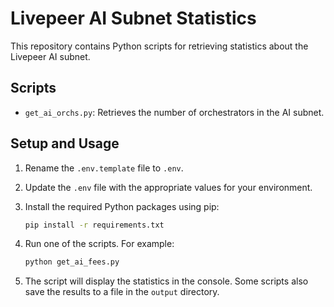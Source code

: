 # Livepeer AI Subnet Statistics

This repository contains Python scripts for retrieving statistics about the Livepeer AI subnet.

## Scripts

- `get_ai_orchs.py`: Retrieves the number of orchestrators in the AI subnet.

## Setup and Usage

1. Rename the `.env.template` file to `.env`.
2. Update the `.env` file with the appropriate values for your environment.
3. Install the required Python packages using pip:

   ```bash
   pip install -r requirements.txt
   ```

4. Run one of the scripts. For example:

   ```bash
   python get_ai_fees.py
   ```

5. The script will display the statistics in the console. Some scripts also save the results to a file in the `output` directory.
